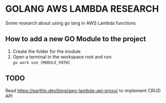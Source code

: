 # GOLANG AWS LAMBDA RESEARCH

Some research about using go lang in AWS Lambda functions


## How to add a new GO Module to the project

1. Create the folder for the module
2. Open a terminal in the workspace root and run:   
```go work use [MODULE_PATH]```


## TODO 

Read https://earthly.dev/blog/aws-lambda-api-proxy/ to implement CRUD API
